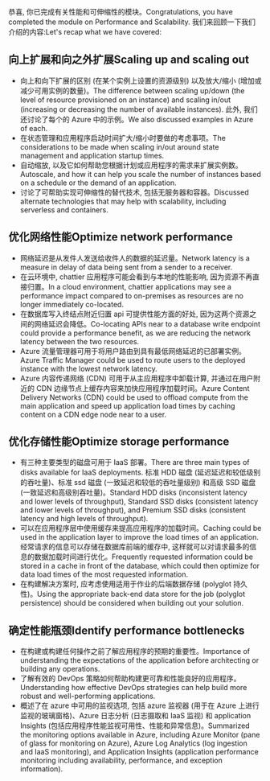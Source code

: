 <span data-ttu-id="4dedc-101">恭喜, 你已完成有关性能和可伸缩性的模块。</span><span class="sxs-lookup"><span data-stu-id="4dedc-101">Congratulations, you have completed the module on Performance and Scalability.</span></span> <span data-ttu-id="4dedc-102">我们来回顾一下我们介绍的内容:</span><span class="sxs-lookup"><span data-stu-id="4dedc-102">Let's recap what we have covered:</span></span>

## <a name="scaling-up-and-scaling-out"></a><span data-ttu-id="4dedc-103">向上扩展和向之外扩展</span><span class="sxs-lookup"><span data-stu-id="4dedc-103">Scaling up and scaling out</span></span>

- <span data-ttu-id="4dedc-104">向上和向下扩展的区别 (在某个实例上设置的资源级别) 以及放大/缩小 (增加或减少可用实例的数量)。</span><span class="sxs-lookup"><span data-stu-id="4dedc-104">The difference between scaling up/down (the level of resource provisioned on an instance) and scaling in/out (increasing or decreasing the number of available instances).</span></span> <span data-ttu-id="4dedc-105">此外, 我们还讨论了每个的 Azure 中的示例。</span><span class="sxs-lookup"><span data-stu-id="4dedc-105">We also discussed examples in Azure of each.</span></span>
- <span data-ttu-id="4dedc-106">在状态管理和应用程序启动时间扩大/缩小时要做的考虑事项。</span><span class="sxs-lookup"><span data-stu-id="4dedc-106">The considerations to be made when scaling in/out around state management and application startup times.</span></span>
- <span data-ttu-id="4dedc-107">自动缩放, 以及它如何帮助您根据计划或应用程序的需求来扩展实例数。</span><span class="sxs-lookup"><span data-stu-id="4dedc-107">Autoscale, and how it can help you scale the number of instances based on a schedule or the demand of an application.</span></span>
- <span data-ttu-id="4dedc-108">讨论了可帮助实现可伸缩性的替代技术, 包括无服务器和容器。</span><span class="sxs-lookup"><span data-stu-id="4dedc-108">Discussed alternate technologies that may help with scalability, including serverless and containers.</span></span>

## <a name="optimize-network-performance"></a><span data-ttu-id="4dedc-109">优化网络性能</span><span class="sxs-lookup"><span data-stu-id="4dedc-109">Optimize network performance</span></span>

- <span data-ttu-id="4dedc-110">网络延迟是从发件人发送给收件人的数据的延迟量。</span><span class="sxs-lookup"><span data-stu-id="4dedc-110">Network latency is a measure in delay of data being sent from a sender to a receiver.</span></span>
- <span data-ttu-id="4dedc-111">在云环境中, chattier 应用程序可能会看到与本地的性能影响, 因为资源不再直接归置。</span><span class="sxs-lookup"><span data-stu-id="4dedc-111">In a cloud environment, chattier applications may see a performance impact compared to on-premises as resources are no longer immediately co-located.</span></span>
- <span data-ttu-id="4dedc-112">在数据库写入终结点附近归置 api 可提供性能方面的好处, 因为这两个资源之间的网络延迟会降低。</span><span class="sxs-lookup"><span data-stu-id="4dedc-112">Co-locating APIs near to a database write endpoint could provide a performance benefit, as we are reducing the network latency between the two resources.</span></span>
- <span data-ttu-id="4dedc-113">Azure 流量管理器可用于将用户路由到具有最低网络延迟的已部署实例。</span><span class="sxs-lookup"><span data-stu-id="4dedc-113">Azure Traffic Manager could be used to route users to the deployed instance with the lowest network latency.</span></span>
- <span data-ttu-id="4dedc-114">Azure 内容传递网络 (CDN) 可用于从主应用程序中卸载计算, 并通过在用户附近的 CDN 边缘节点上缓存内容来加快应用程序加载时间。</span><span class="sxs-lookup"><span data-stu-id="4dedc-114">Azure Content Delivery Networks (CDN) could be used to offload compute from the main application and speed up application load times by caching content on a CDN edge node near to a user.</span></span>

## <a name="optimize-storage-performance"></a><span data-ttu-id="4dedc-115">优化存储性能</span><span class="sxs-lookup"><span data-stu-id="4dedc-115">Optimize storage performance</span></span>

- <span data-ttu-id="4dedc-116">有三种主要类型的磁盘可用于 IaaS 部署。</span><span class="sxs-lookup"><span data-stu-id="4dedc-116">There are three main types of disks available for IaaS deployments.</span></span> <span data-ttu-id="4dedc-117">标准 HDD 磁盘 (延迟延迟和较低级别的吞吐量)、标准 ssd 磁盘 (一致延迟和较低的吞吐量级别) 和高级 SSD 磁盘 (一致延迟和高级别吞吐量)。</span><span class="sxs-lookup"><span data-stu-id="4dedc-117">Standard HDD disks (inconsistent latency and lower levels of throughput), Standard SSD disks (consistent latency and lower levels of throughput), and Premium SSD disks (consistent latency and high levels of throughput).</span></span>
- <span data-ttu-id="4dedc-118">可以在应用程序层中使用缓存来提高应用程序的加载时间。</span><span class="sxs-lookup"><span data-stu-id="4dedc-118">Caching could be used in the application layer to improve the load times of an application.</span></span> <span data-ttu-id="4dedc-119">经常请求的信息可以存储在数据库前端的缓存中, 这样就可以对请求最多的信息的数据加载时间进行优化。</span><span class="sxs-lookup"><span data-stu-id="4dedc-119">Frequently requested information could be stored in a cache in front of the database, which could then optimize for data load times of the most requested information.</span></span>
- <span data-ttu-id="4dedc-120">在构建解决方案时, 应考虑使用适用于作业的后端数据存储 (polyglot 持久性)。</span><span class="sxs-lookup"><span data-stu-id="4dedc-120">Using the appropriate back-end data store for the job (polyglot persistence) should be considered when building out your solution.</span></span>

## <a name="identify-performance-bottlenecks"></a><span data-ttu-id="4dedc-121">确定性能瓶颈</span><span class="sxs-lookup"><span data-stu-id="4dedc-121">Identify performance bottlenecks</span></span>

- <span data-ttu-id="4dedc-122">在构建或构建任何操作之前了解应用程序的预期的重要性。</span><span class="sxs-lookup"><span data-stu-id="4dedc-122">Importance of understanding the expectations of the application before architecting or building any operations.</span></span>
- <span data-ttu-id="4dedc-123">了解有效的 DevOps 策略如何帮助构建更可靠和性能良好的应用程序。</span><span class="sxs-lookup"><span data-stu-id="4dedc-123">Understanding how effective DevOps strategies can help build more robust and well-performing applications.</span></span>
- <span data-ttu-id="4dedc-124">概述了在 azure 中可用的监视选项, 包括 azure 监视器 (用于在 Azure 上进行监视的玻璃窗格)、Azure 日志分析 (日志摄取和 IaaS 监视) 和 application Insights (包括应用程序性能监视可用性、性能和异常信息)。</span><span class="sxs-lookup"><span data-stu-id="4dedc-124">Summarized the monitoring options available in Azure, including Azure Monitor (pane of glass for monitoring on Azure), Azure Log Analytics (log ingestion and IaaS monitoring), and Application Insights (application performance monitoring including availability, performance, and exception information).</span></span>
